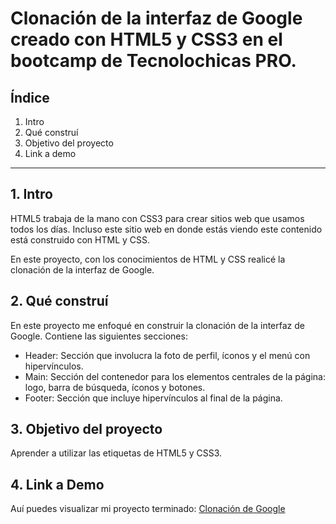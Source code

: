 # Clonación de la interfaz de Google creado con HTML5 y CSS3 en el bootcamp de Tecnolochicas PRO.


## Índice

1. Intro
2. Qué construí
3. Objetivo del proyecto
4. Link a demo

****

## 1. Intro
HTML5  trabaja de la mano con CSS3 para crear sitios web que usamos todos los días. Incluso este sitio web en donde estás viendo este contenido está construido con HTML y CSS.

En este proyecto, con los conocimientos de HTML y CSS realicé la clonación de la interfaz de Google.

## 2. Qué construí
En este proyecto me enfoqué en construir la clonación de la interfaz de Google. 
Contiene las siguientes secciones:

* Header: Sección que involucra la foto de perfil, íconos y el menú con hipervínculos.
* Main: Sección del contenedor para los elementos centrales de la página: logo, barra de búsqueda, íconos y botones.
* Footer: Sección que incluye hipervínculos al final de la página.

## 3. Objetivo del proyecto
Aprender a utilizar las etiquetas de HTML5 y CSS3.

## 4. Link a Demo
Auí puedes visualizar mi proyecto terminado: [Clonación de Google](chic-cajeta-78ae9f.netlify.app)
